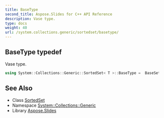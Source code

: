 ```yaml
---
title: BaseType
second_title: Aspose.Slides for C++ API Reference
description: Vase type.
type: docs
weight: 40
url: /system.collections.generic/sortedset/basetype/
---
```

## BaseType typedef


Vase type.

```cpp
using System::Collections::Generic::SortedSet< T >::BaseType =  BaseSet<T, std::set<T, ComparerAdapter<T>, typename System::Details::CollectionHelpers::ContainerPointerMode<T>::allocator_type> >
```

## See Also

* Class [SortedSet](../)
* Namespace [System::Collections::Generic](../../)
* Library [Aspose.Slides](../../../)